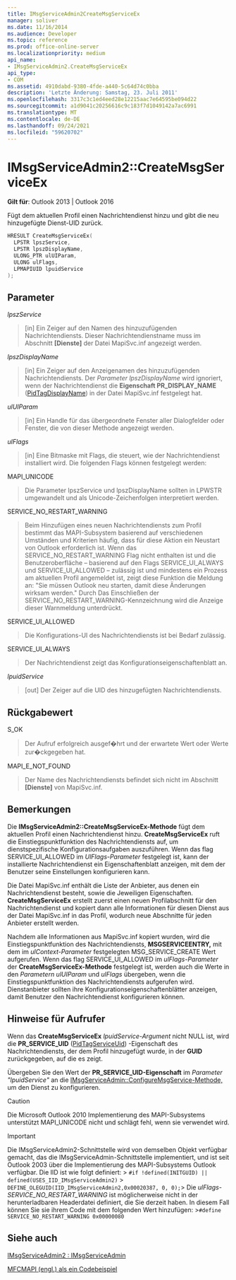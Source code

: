 ```yaml
---
title: IMsgServiceAdmin2CreateMsgServiceEx
manager: soliver
ms.date: 11/16/2014
ms.audience: Developer
ms.topic: reference
ms.prod: office-online-server
ms.localizationpriority: medium
api_name:
- IMsgServiceAdmin2.CreateMsgServiceEx
api_type:
- COM
ms.assetid: 4910dabd-9380-4fde-a440-5c64d74c0bba
description: 'Letzte Änderung: Samstag, 23. Juli 2011'
ms.openlocfilehash: 3317c3c1ed4eed28e12215aac7e64595be094d22
ms.sourcegitcommit: a1d9041c20256616c9c183f7d1049142a7ac6991
ms.translationtype: MT
ms.contentlocale: de-DE
ms.lasthandoff: 09/24/2021
ms.locfileid: "59620702"
---
```

# <a name="imsgserviceadmin2createmsgserviceex"></a>IMsgServiceAdmin2::CreateMsgServiceEx

  
  
**Gilt für**: Outlook 2013 | Outlook 2016 
  
Fügt dem aktuellen Profil einen Nachrichtendienst hinzu und gibt die neu hinzugefügte Dienst-UID zurück.
  
```cpp
HRESULT CreateMsgServiceEx(
  LPSTR lpszService,
  LPSTR lpszDisplayName,
  ULONG_PTR ulUIParam,
  ULONG ulFlags,    
  LPMAPIUID lpuidService
);
```

## <a name="parameters"></a>Parameter

 _lpszService_
  
> [in] Ein Zeiger auf den Namen des hinzuzufügenden Nachrichtendiensts. Dieser Nachrichtendienstname muss im Abschnitt **[Dienste]** der Datei MapiSvc.inf angezeigt werden. 
    
 _lpszDisplayName_
  
> [in] Ein Zeiger auf den Anzeigenamen des hinzuzufügenden Nachrichtendiensts. Der  _Parameter lpszDisplayName_ wird ignoriert, wenn der Nachrichtendienst die **Eigenschaft PR_DISPLAY_NAME** ([PidTagDisplayName](pidtagdisplayname-canonical-property.md)) in der Datei MapiSvc.inf festgelegt hat.
    
 _ulUIParam_
  
> [in] Ein Handle für das übergeordnete Fenster aller Dialogfelder oder Fenster, die von dieser Methode angezeigt werden.
    
 _ulFlags_
  
> [in] Eine Bitmaske mit Flags, die steuert, wie der Nachrichtendienst installiert wird. Die folgenden Flags können festgelegt werden:
    
MAPI_UNICODE
  
> Die Parameter lpszService und lpszDisplayName sollten in LPWSTR umgewandelt und als Unicode-Zeichenfolgen interpretiert werden.
    
SERVICE_NO_RESTART_WARNING
  
> Beim Hinzufügen eines neuen Nachrichtendiensts zum Profil bestimmt das MAPI-Subsystem basierend auf verschiedenen Umständen und Kriterien häufig, dass für diese Aktion ein Neustart von Outlook erforderlich ist. Wenn das SERVICE_NO_RESTART_WARNING Flag nicht enthalten ist und die Benutzeroberfläche – basierend auf den Flags SERVICE_UI_ALWAYS und SERVICE_UI_ALLOWED – zulässig ist und mindestens ein Prozess am aktuellen Profil angemeldet ist, zeigt diese Funktion die Meldung an: "Sie müssen Outlook neu starten, damit diese Änderungen wirksam werden." Durch Das Einschließen der SERVICE_NO_RESTART_WARNING-Kennzeichnung wird die Anzeige dieser Warnmeldung unterdrückt.
    
SERVICE_UI_ALLOWED
  
> Die Konfigurations-UI des Nachrichtendiensts ist bei Bedarf zulässig.
    
SERVICE_UI_ALWAYS
  
> Der Nachrichtendienst zeigt das Konfigurationseigenschaftenblatt an.
    
 _lpuidService_
  
> [out] Der Zeiger auf die UID des hinzugefügten Nachrichtendiensts.
    
## <a name="return-value"></a>Rückgabewert

S_OK
  
> Der Aufruf erfolgreich ausgef�hrt und der erwartete Wert oder Werte zur�ckgegeben hat.
    
MAPI_E_NOT_FOUND
  
> Der Name des Nachrichtendiensts befindet sich nicht im Abschnitt **[Dienste]** von MapiSvc.inf. 
    
## <a name="remarks"></a>Bemerkungen

Die **IMsgServiceAdmin2::CreateMsgServiceEx-Methode** fügt dem aktuellen Profil einen Nachrichtendienst hinzu. **CreateMsgServiceEx** ruft die Einstiegspunktfunktion des Nachrichtendiensts auf, um dienstspezifische Konfigurationsaufgaben auszuführen. Wenn das flag SERVICE_UI_ALLOWED im  _UlFlags-Parameter_ festgelegt ist, kann der installierte Nachrichtendienst ein Eigenschaftenblatt anzeigen, mit dem der Benutzer seine Einstellungen konfigurieren kann. 
  
Die Datei MapiSvc.inf enthält die Liste der Anbieter, aus denen ein Nachrichtendienst besteht, sowie die Jeweiligen Eigenschaften. **CreateMsgServiceEx** erstellt zuerst einen neuen Profilabschnitt für den Nachrichtendienst und kopiert dann alle Informationen für diesen Dienst aus der Datei MapiSvc.inf in das Profil, wodurch neue Abschnitte für jeden Anbieter erstellt werden. 
  
Nachdem alle Informationen aus MapiSvc.inf kopiert wurden, wird die Einstiegspunktfunktion des Nachrichtendiensts, **MSGSERVICEENTRY,** mit dem im  _ulContext-Parameter_ festgelegten MSG_SERVICE_CREATE Wert aufgerufen. Wenn das flag SERVICE_UI_ALLOWED im _ulFlags-Parameter_ der **CreateMsgServiceEx-Methode** festgelegt ist, werden auch die Werte in den _Parametern ulUIParam_ und _ulFlags_ übergeben, wenn die Einstiegspunktfunktion des Nachrichtendiensts aufgerufen wird. Dienstanbieter sollten ihre Konfigurationseigenschaftenblätter anzeigen, damit Benutzer den Nachrichtendienst konfigurieren können. 
  
## <a name="notes-to-callers"></a>Hinweise für Aufrufer

Wenn das **CreateMsgServiceEx** _lpuidService-Argument_ nicht NULL ist, wird die **PR_SERVICE_UID** ([PidTagServiceUid](pidtagserviceuid-canonical-property.md)) -Eigenschaft des Nachrichtendiensts, der dem Profil hinzugefügt wurde, in der **GUID** zurückgegeben, auf die es zeigt. 
  
Übergeben Sie den Wert der **PR_SERVICE_UID-Eigenschaft** im  _Parameter "lpuidService"_ an die [IMsgServiceAdmin::ConfigureMsgService-Methode,](imsgserviceadmin-configuremsgservice.md) um den Dienst zu konfigurieren. 
  
> [!CAUTION]
> Die Microsoft Outlook 2010 Implementierung des MAPI-Subsystems unterstützt MAPI_UNICODE nicht und schlägt fehl, wenn sie verwendet wird. 
  
> [!IMPORTANT]
> Die IMsgServiceAdmin2-Schnittstelle wird von demselben Objekt verfügbar gemacht, das die IMsgServiceAdmin-Schnittstelle implementiert, und ist seit Outlook 2003 über die Implementierung des MAPI-Subsystems Outlook verfügbar. Die IID ist wie folgt definiert: > `#if !defined(INITGUID) || defined(USES_IID_IMsgServiceAdmin2)` >   `DEFINE_OLEGUID(IID_IMsgServiceAdmin2,0x00020387, 0, 0);`> Die _ulFlags-SERVICE_NO_RESTART_WARNING_ ist möglicherweise nicht in der herunterladbaren Headerdatei definiert, die Sie derzeit haben. In diesem Fall können Sie sie ihrem Code mit dem folgenden Wert hinzufügen: >`#define SERVICE_NO_RESTART_WARNING 0x00000080`
  
## <a name="see-also"></a>Siehe auch



[IMsgServiceAdmin2 : IMsgServiceAdmin](imsgserviceadmin2imsgserviceadmin.md)


[MFCMAPI (engl.) als ein Codebeispiel](mfcmapi-as-a-code-sample.md)

